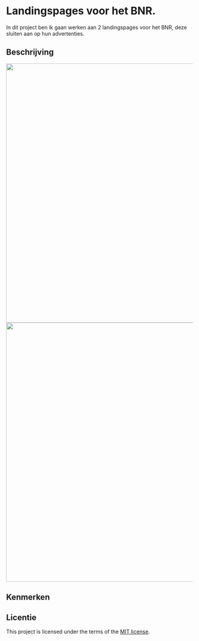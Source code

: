 # Landingspages voor het BNR.
In dit project ben ik gaan werken aan 2 landingspages voor het BNR, deze sluiten aan op hun advertenties.

## Beschrijving
<!-- In de Beschrijving staat hoe je project er uit ziet, hoe het werkt en wat je er mee kan. -->
<!-- Voeg een mooie poster visual toe 📸 -->
<!-- Voeg een link toe naar Github Pages 🌐-->

<img width="700" src="https://github.com/TygoWolven/landingspages-bnr-radio/assets/144010858/6209a990-cd18-459f-9e71-21fe097150a7">

<img width="700" src="https://github.com/TygoWolven/landingspages-bnr-radio/assets/144010858/dafa96bb-d7ae-4567-8a09-7b841a831c54">



## Kenmerken
<!-- Bij Kenmerken staat welke technieken zijn gebruikt en hoe. Wat is de HTML structuur? Wat zijn de belangrijkste dingen in CSS? Wat is er met JS gedaan en hoe? -->

## Licentie

This project is licensed under the terms of the [MIT license](./LICENSE).

